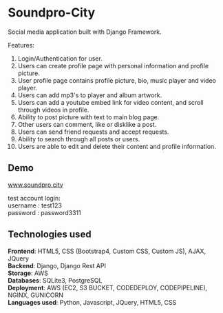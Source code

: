 # Soundpro-City

Social media application built with Django Framework.

Features:

1.  Login/Authentication for user.
2.  Users can create profile page with personal information and profile picture.
3.  User profile page contains profile picture, bio, music player and video player.
4.  Users can add mp3's to player and album artwork.
5.  Users can add a youtube embed link for video content, and scroll through videos in profile.
6.  Ability to post picture with text to main blog page.
7.  Other users can comment, like or disklike a post.
8.  Users can send friend requests and accept requests.
9.  Ability to search through all posts or users.
10. Users are able to edit and delete their content and profile information.


## Demo

www.soundpro.city

test account login: <br>
username : test123 <br>
password : password3311

  
## Technologies used

<b>Frontend</b>: HTML5, CSS (Bootstrap4, Custom CSS, Custom JS), AJAX, JQuery <br>
<b>Backend</b>: Django, Django Rest API <br>
<b>Storage</b>: AWS <br>
<b>Databases</b>: SQLite3, PostgreSQL <br>
<b>Deployment</b>: AWS (EC2, S3 BUCKET, CODEDEPLOY, CODEPIPELINE), NGINX, GUNICORN <br>
<b>Languages used</b>: Python, Javascript, JQuery, HTML5, CSS <br>

  
